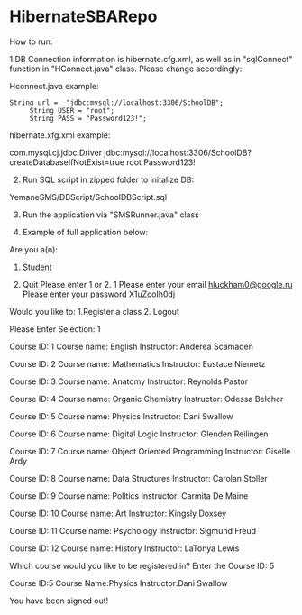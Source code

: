 # HibernateSBARepo

How to run:

1.DB Connection information is hibernate.cfg.xml, as well as in "sqlConnect" function in "HConnect.java" class. Please change accordingly:

Hconnect.java example:

	String url =  "jdbc:mysql://localhost:3306/SchoolDB"; 
		 String USER = "root";
		 String PASS = "Password123!";
     
   hibernate.xfg.xml example: 
   
   <property name="connection.driver_class">com.mysql.cj.jdbc.Driver</property>
   <property name="connection.url">jdbc:mysql://localhost:3306/SchoolDB?createDatabaseIfNotExist=true</property>
   <property name="connection.username">root</property>
   <property name="connection.password">Password123!</property>
   
   2. Run SQL script in zipped folder to initalize DB: 
   
   YemaneSMS/DBScript/SchoolDBScript.sql
   
   3. Run the application via "SMSRunner.java" class

   4. Example of full application below:

Are you a(n): 
 
1. Student 
 
2. Quit 
 Please enter 1 or 2.
1
Please enter your email
hluckham0@google.ru
Please enter your password
X1uZcoIh0dj

Would you like to: 
1.Register a class
2. Logout

Please Enter Selection: 
1

Course ID: 1 Course name: English Instructor: Anderea Scamaden

Course ID: 2 Course name: Mathematics Instructor: Eustace Niemetz

Course ID: 3 Course name: Anatomy Instructor: Reynolds Pastor

Course ID: 4 Course name: Organic Chemistry Instructor: Odessa Belcher

Course ID: 5 Course name: Physics Instructor: Dani Swallow

Course ID: 6 Course name: Digital Logic Instructor: Glenden Reilingen

Course ID: 7 Course name: Object Oriented Programming Instructor: Giselle Ardy

Course ID: 8 Course name: Data Structures Instructor: Carolan Stoller

Course ID: 9 Course name: Politics Instructor: Carmita De Maine

Course ID: 10 Course name: Art Instructor: Kingsly Doxsey

Course ID: 11 Course name: Psychology Instructor: Sigmund Freud

Course ID: 12 Course name: History Instructor: LaTonya Lewis
 
Which course would you like to be registered in? Enter the Course ID: 
5

Course ID:5 Course Name:Physics Instructor:Dani Swallow

You have been signed out!
